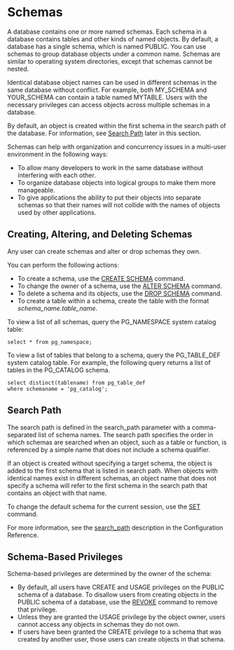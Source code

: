 # Schemas<a name="r_Schemas_and_tables"></a>

A database contains one or more named schemas\. Each schema in a database contains tables and other kinds of named objects\. By default, a database has a single schema, which is named PUBLIC\. You can use schemas to group database objects under a common name\. Schemas are similar to operating system directories, except that schemas cannot be nested\.

Identical database object names can be used in different schemas in the same database without conflict\. For example, both MY\_SCHEMA and YOUR\_SCHEMA can contain a table named MYTABLE\. Users with the necessary privileges can access objects across multiple schemas in a database\.

By default, an object is created within the first schema in the search path of the database\. For information, see [Search Path](#c_Search_path) later in this section\.

Schemas can help with organization and concurrency issues in a multi\-user environment in the following ways:
+ To allow many developers to work in the same database without interfering with each other\.
+ To organize database objects into logical groups to make them more manageable\.
+ To give applications the ability to put their objects into separate schemas so that their names will not collide with the names of objects used by other applications\.

## Creating, Altering, and Deleting Schemas<a name="r_Schemas_and_tables-creating-altering-and-deleting-schemas"></a>

Any user can create schemas and alter or drop schemas they own\.

You can perform the following actions:
+ To create a schema, use the [CREATE SCHEMA](r_CREATE_SCHEMA.md) command\.
+ To change the owner of a schema, use the [ALTER SCHEMA](r_ALTER_SCHEMA.md) command\.
+ To delete a schema and its objects, use the [DROP SCHEMA](r_DROP_SCHEMA.md) command\.
+ To create a table within a schema, create the table with the format *schema\_name\.table\_name*\. 

To view a list of all schemas, query the PG\_NAMESPACE system catalog table:

```
select * from pg_namespace;
```

To view a list of tables that belong to a schema, query the PG\_TABLE\_DEF system catalog table\. For example, the following query returns a list of tables in the PG\_CATALOG schema\.

```
select distinct(tablename) from pg_table_def
where schemaname = 'pg_catalog';
```

## Search Path<a name="c_Search_path"></a>

The search path is defined in the search\_path parameter with a comma\-separated list of schema names\. The search path specifies the order in which schemas are searched when an object, such as a table or function, is referenced by a simple name that does not include a schema qualifier\.

If an object is created without specifying a target schema, the object is added to the first schema that is listed in search path\. When objects with identical names exist in different schemas, an object name that does not specify a schema will refer to the first schema in the search path that contains an object with that name\.

To change the default schema for the current session, use the [SET](r_SET.md) command\.

For more information, see the [search\_path](r_search_path.md) description in the Configuration Reference\.

## Schema\-Based Privileges<a name="r_Schemas_and_tables-schema-based-privileges"></a>

 Schema\-based privileges are determined by the owner of the schema: 
+ By default, all users have CREATE and USAGE privileges on the PUBLIC schema of a database\. To disallow users from creating objects in the PUBLIC schema of a database, use the [REVOKE](r_REVOKE.md) command to remove that privilege\.
+ Unless they are granted the USAGE privilege by the object owner, users cannot access any objects in schemas they do not own\. 
+ If users have been granted the CREATE privilege to a schema that was created by another user, those users can create objects in that schema\.